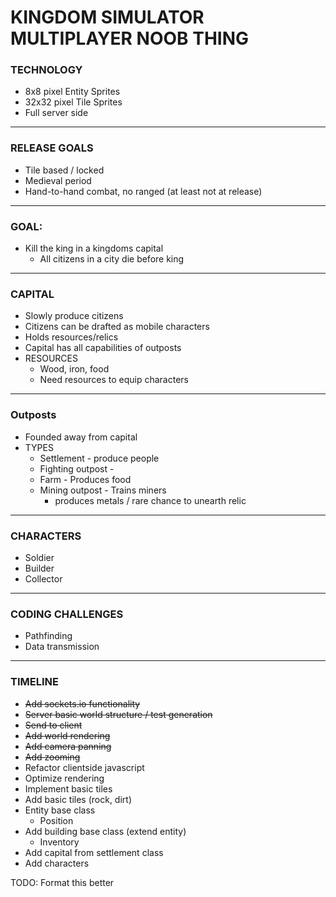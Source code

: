 # KINGDOM SIMULATOR MULTIPLAYER NOOB THING

### TECHNOLOGY
* 8x8 pixel Entity Sprites
* 32x32 pixel Tile Sprites
* Full server side

---
### RELEASE GOALS
* Tile based / locked
* Medieval period
* Hand-to-hand combat, no ranged (at least not at release)

---
### GOAL:
* Kill the king in a kingdoms capital
    * All citizens in a city die before king

---
### CAPITAL
* Slowly produce citizens
* Citizens can be drafted as mobile characters
* Holds resources/relics
* Capital has all capabilities of outposts
* RESOURCES
    * Wood, iron, food
    * Need resources to equip characters

---
### Outposts
* Founded away from capital
* TYPES
    * Settlement - produce people
    * Fighting outpost - 
    * Farm - Produces food
    * Mining outpost - Trains miners
        * produces metals / rare chance to unearth relic 

---
### CHARACTERS
* Soldier 
* Builder
* Collector

---
### CODING CHALLENGES
* Pathfinding
* Data transmission

---
### TIMELINE
* ~~Add sockets.io functionality~~
* ~~Server basic world structure / test generation~~
* ~~Send to client~~
* ~~Add world rendering~~
* ~~Add camera panning~~
* ~~Add zooming~~
* Refactor clientside javascript
* Optimize rendering
* Implement basic tiles
* Add basic tiles (rock, dirt)
* Entity base class
    * Position
* Add building base class (extend entity)
    * Inventory
* Add capital from settlement class
* Add characters

TODO: Format this better